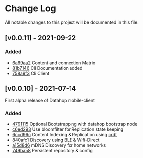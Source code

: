 # Change Log
All notable changes to this project will be documented in this file.

## [v0.0.11] - 2021-09-22

### Added

- [6a69aa2](https://github.com/datahop/ipfs-lite/commit/6a69aa2) Content and connection Matrix
- [81b7146](https://github.com/datahop/ipfs-lite/commit/81b7146) Cli Documentation added
- [758a9f3](https://github.com/datahop/ipfs-lite/commit/758a9f3) Cli Client

## [v0.0.10] - 2021-07-14

First alpha release of Datahop mobile-client

### Added

- [4791115](https://github.com/datahop/ipfs-lite/commit/4791115) Optional Bootstrapping with datahop bootstrap node
- [c6ed293](https://github.com/datahop/ipfs-lite/commit/c6ed293) Use bloomfilter for Replication state keeping
- [6ccd96c](https://github.com/datahop/ipfs-lite/commit/6ccd96c) Content Indexing & Replication using [crdt](https://github.com/ipfs/go-ds-crdt)
- [840afc1](https://github.com/datahop/ipfs-lite/commit/840afc1) Discovery using BLE & Wifi-Direct
- [a15d8d6](https://github.com/datahop/ipfs-lite/commit/a15d8d6) mDNS Discovery for home networks
- [749ba58](https://github.com/datahop/ipfs-lite/commit/749ba58) Persistent repository & config
